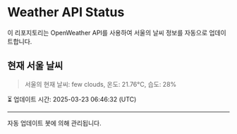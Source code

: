 
# Weather API Status

이 리포지토리는 OpenWeather API를 사용하여 서울의 날씨 정보를 자동으로 업데이트합니다.

## 현재 서울 날씨
> 서울의 현재 날씨: few clouds, 온도: 21.76°C, 습도: 28%

⏳ 업데이트 시간: 2025-03-23 06:46:32 (UTC)

---
자동 업데이트 봇에 의해 관리됩니다.
